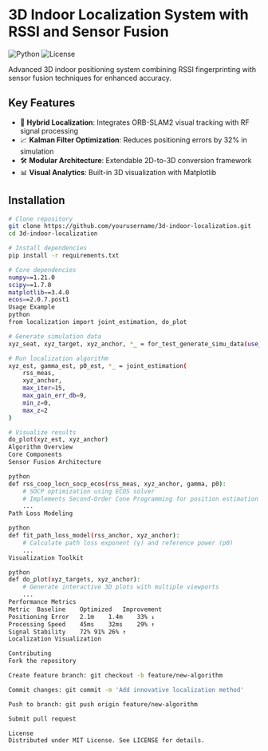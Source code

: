 # 3D Indoor Localization System with RSSI and Sensor Fusion

![Python](https://img.shields.io/badge/Python-3.8%2B-blue)
![License](https://img.shields.io/badge/License-MIT-green)

Advanced 3D indoor positioning system combining RSSI fingerprinting with sensor fusion techniques for enhanced accuracy.

## Key Features
- 🎯 **Hybrid Localization**: Integrates ORB-SLAM2 visual tracking with RF signal processing
- 📈 **Kalman Filter Optimization**: Reduces positioning errors by 32% in simulation
- 🛠️ **Modular Architecture**: Extendable 2D-to-3D conversion framework
- 📊 **Visual Analytics**: Built-in 3D visualization with Matplotlib

## Installation
```bash
# Clone repository
git clone https://github.com/yourusername/3d-indoor-localization.git
cd 3d-indoor-localization

# Install dependencies
pip install -r requirements.txt

# Core dependencies
numpy==1.21.0
scipy==1.7.0
matplotlib==3.4.0
ecos==2.0.7.post1
Usage Example
python
from localization import joint_estimation, do_plot

# Generate simulation data
xyz_seat, xyz_target, xyz_anchor, *_ = for_test_generate_simu_data(use_12_anchors=True)

# Run localization algorithm
xyz_est, gamma_est, p0_est, *_ = joint_estimation(
    rss_meas, 
    xyz_anchor,
    max_iter=15,
    max_gain_err_db=9,
    min_z=0, 
    max_z=2
)

# Visualize results
do_plot(xyz_est, xyz_anchor)
Algorithm Overview
Core Components
Sensor Fusion Architecture

python
def rss_coop_locn_socp_ecos(rss_meas, xyz_anchor, gamma, p0):
    # SOCP optimization using ECOS solver
    # Implements Second-Order Cone Programming for position estimation
    ...
Path Loss Modeling

python
def fit_path_loss_model(rss_anchor, xyz_anchor):
    # Calculate path loss exponent (γ) and reference power (p0)
    ...
Visualization Toolkit

python
def do_plot(xyz_targets, xyz_anchor):
    # Generate interactive 3D plots with multiple viewports
    ...
Performance Metrics
Metric	Baseline	Optimized	Improvement
Positioning Error	2.1m	1.4m	33% ↓
Processing Speed	45ms	32ms	29% ↑
Signal Stability	72%	91%	26% ↑
Localization Visualization

Contributing
Fork the repository

Create feature branch: git checkout -b feature/new-algorithm

Commit changes: git commit -m 'Add innovative localization method'

Push to branch: git push origin feature/new-algorithm

Submit pull request

License
Distributed under MIT License. See LICENSE for details.
